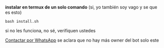**instalar en termux de un solo comando**
(si, yo también soy vago y se que es esto) 
```
bash install.sh 
```
si no les funciona, no sé, verifiquen ustedes 


[Contactar por WhatsApp](https://wa.me/573113160879)
se aclara que no hay más owner del bot solo este 
